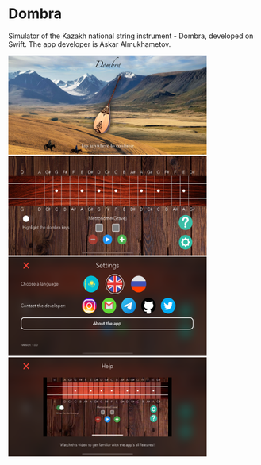 # Dombra
Simulator of the Kazakh national string instrument - Dombra, developed on Swift. 
The app developer is Askar Almukhametov. 

<img src="https://github.com/MetahCoder/Dombra/blob/public/Screenshots/loading.png" width="400" height="200"> 
<img src="https://github.com/MetahCoder/Dombra/blob/public/Screenshots/main.png" width="400" height="200"> 
<img src="https://github.com/MetahCoder/Dombra/blob/public/Screenshots/settings.png" width="400" height="200"> 
<img src="https://github.com/MetahCoder/Dombra/blob/public/Screenshots/info.png" width="400" height="200"> 
